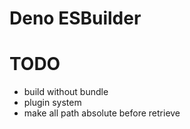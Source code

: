 # Deno ESBuilder

# TODO
- build without bundle
- plugin system
- make all path absolute before retrieve